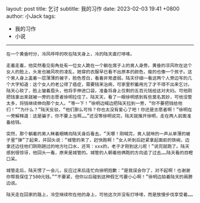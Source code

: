 layout:     post
title:      乞讨
subtitle:   我的习作
date:       2023-02-03 19:41 +0800 
author:    小Jack
tags:  
- 我的习作
- 小说
---
    在一个黄昏时分，冷风呼呼的吹在陆天身上，冷的陆天直打哆嗦。
    
    走着走着，他突然看见街角处有一位女人跪在一个躺在席子上的男人身旁。黄昏的凉风吹在这个女人的脸上，头发也被风吹的凌乱，她穿的衣服早已看不出原本的颜色，瘦的也像一个孩子。这个男人身上盖着一层薄薄的被子，脸色苍白，看着非常虚弱。陆天仔细一看这两个人旁边写的几个大字知道：这个女人的老公得了癌症，需要钱来治病，可家里积蓄用光了才不得不出来乞讨。陆天心软了，脸上皱着眉头，他将手伸进口袋，准备将身上仅剩的五百元钱给这对夫妇。可他刚把钱拿出来就被一旁的志愿者徐明拉住了。陆天天，看了一眼徐明感到有些莫名其妙，可他没管太多，将钱继续伸向那个女人。“等一下！”徐明边喊边把陆天拉到一旁，“你不要把钱给他们！”“为什么？”陆天反驳，“他们那么可怜？你也太没有爱心了吧！你还是志愿者啊！”徐明在一旁解释道：这是骗子，你不要上当啊……”还没等徐明说完，陆天就推开徐明，走在两人前面准备给钱。
    
    突然，那个躺着的男人眯着眼睛向陆天身后看去。“天哪！刚喊完，男人就咻的一声从单薄的被子里“弹”了起来，并回头说：“城管的来了，赶快跑啊！”女人听到后赶紧拿起面前的铁碗，边拿还边往他们刚刚趟过的地方吐口水，还骂：xxx的，老子才刚到这儿呢！”说完就跑了。陆天感到很惊讶，他回头一看，原来是城管的。城管的人朝着他俩跑的方向追了过去……陆天看的目瞪口呆。
    
    城管走后，陆天愣了一会儿，反应过来后连忙向徐明抱歉：“是我误会你了，对不起啊！也谢谢你帮我保住了500元钱。”“不要紧，但你以后碰到这种假乞丐要小心啊！”徐明边拍着陆天的肩膀边说。
    
    陆天走在回家的路上，冷空继续吹在他的身上，可他这次并没有打哆嗦，而是放慢步伐享受着……
